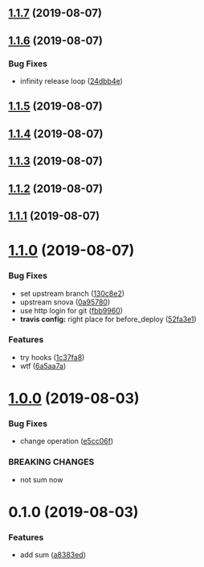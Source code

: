 ## [1.1.7](https://github.com/jeetiss/try-release-it/compare/1.1.6...1.1.7) (2019-08-07)

## [1.1.6](https://github.com/jeetiss/try-release-it/compare/1.1.5...1.1.6) (2019-08-07)


### Bug Fixes

* infinity release loop ([24dbb4e](https://github.com/jeetiss/try-release-it/commit/24dbb4e))

## [1.1.5](https://github.com/jeetiss/try-release-it/compare/1.1.4...1.1.5) (2019-08-07)

## [1.1.4](https://github.com/jeetiss/try-release-it/compare/1.1.3...1.1.4) (2019-08-07)

## [1.1.3](https://github.com/jeetiss/try-release-it/compare/1.1.2...1.1.3) (2019-08-07)

## [1.1.2](https://github.com/jeetiss/try-release-it/compare/1.1.1...1.1.2) (2019-08-07)

## [1.1.1](https://github.com/jeetiss/try-release-it/compare/1.1.0...1.1.1) (2019-08-07)

# [1.1.0](https://github.com/jeetiss/try-release-it/compare/1.0.0...1.1.0) (2019-08-07)


### Bug Fixes

* set upstream branch ([130c8e2](https://github.com/jeetiss/try-release-it/commit/130c8e2))
* upstream snova ([0a95780](https://github.com/jeetiss/try-release-it/commit/0a95780))
* use http login for git ([fbb9960](https://github.com/jeetiss/try-release-it/commit/fbb9960))
* **travis config:** right place for before_deploy ([52fa3e1](https://github.com/jeetiss/try-release-it/commit/52fa3e1))


### Features

* try hooks ([1c37fa8](https://github.com/jeetiss/try-release-it/commit/1c37fa8))
* wtf ([6a5aa7a](https://github.com/jeetiss/try-release-it/commit/6a5aa7a))

# [1.0.0](https://github.com/jeetiss/try-release-it/compare/0.1.0...1.0.0) (2019-08-03)


### Bug Fixes

* change operation ([e5cc06f](https://github.com/jeetiss/try-release-it/commit/e5cc06f))


### BREAKING CHANGES

* not sum now

# 0.1.0 (2019-08-03)


### Features

* add sum ([a8383ed](https://github.com/jeetiss/try-release-it/commit/a8383ed))

